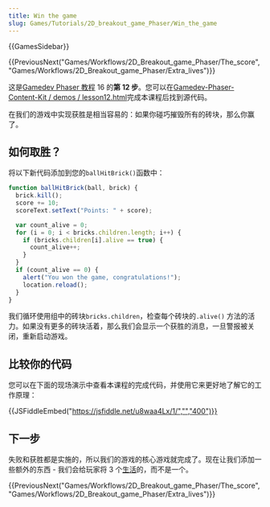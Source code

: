```yaml
---
title: Win the game
slug: Games/Tutorials/2D_breakout_game_Phaser/Win_the_game
---
```


{{GamesSidebar}}

{{PreviousNext("Games/Workflows/2D_Breakout_game_Phaser/The_score", "Games/Workflows/2D_Breakout_game_Phaser/Extra_lives")}}

这是[Gamedev Phaser 教程](/zh-CN/docs/Games/Workflows/2D_Breakout_game_Phaser) 16 的**第 12 步**。您可以在[Gamedev-Phaser-Content-Kit / demos / lesson12.html](https://github.com/end3r/Gamedev-Phaser-Content-Kit/blob/gh-pages/demos/lesson12.html)完成本课程后找到源代码。

在我们的游戏中实现获胜是相当容易的：如果你碰巧摧毁所有的砖块，那么你赢了。

## 如何取胜？

将以下新代码添加到您的`ballHitBrick()`函数中：

```js
function ballHitBrick(ball, brick) {
  brick.kill();
  score += 10;
  scoreText.setText("Points: " + score);

  var count_alive = 0;
  for (i = 0; i < bricks.children.length; i++) {
    if (bricks.children[i].alive == true) {
      count_alive++;
    }
  }
  if (count_alive == 0) {
    alert("You won the game, congratulations!");
    location.reload();
  }
}
```

我们循环使用组中的砖块`bricks.children`，检查每个砖块的`.alive()` 方法的活力。如果没有更多的砖块活着，那么我们会显示一个获胜的消息，一旦警报被关闭，重新启动游戏。

## 比较你的代码

您可以在下面的现场演示中查看本课程的完成代码，并使用它来更好地了解它的工作原理：

{{JSFiddleEmbed("https://jsfiddle.net/u8waa4Lx/1/","","400")}}

## 下一步

失败和获胜都是实施的，所以我们的游戏的核心游戏就完成了。现在让我们添加一些额外的东西 - 我们会给玩家将 3 个[生活](/zh-CN/docs/Games/Workflows/2D_Breakout_game_Phaser/Extra_lives)的，而不是一个。

{{PreviousNext("Games/Workflows/2D_Breakout_game_Phaser/The_score", "Games/Workflows/2D_Breakout_game_Phaser/Extra_lives")}}
